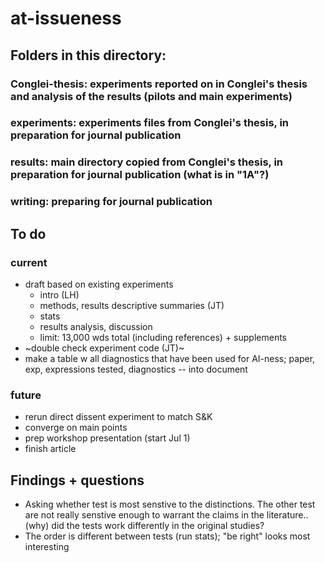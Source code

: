 # at-issueness

## Folders in this directory:
### Conglei-thesis: experiments reported on in Conglei's thesis and analysis of the results (pilots and main experiments)
### experiments: experiments files from Conglei's thesis, in preparation for journal publication
### results: main directory copied from Conglei's thesis, in preparation for journal publication (what is in "1A"?)
### writing: preparing for journal publication

## To do
### current
- draft based on existing experiments
  - intro (LH)
  - methods, results descriptive summaries (JT)
  - stats
  - results analysis, discussion
  - limit: 13,000 wds total (including references) + supplements
- ~double check experiment code (JT)~
- make a table w all diagnostics that have been used for AI-ness; paper, exp, expressions tested, diagnostics -- into document

### future
- rerun direct dissent experiment to match S&K
- converge on main points
- prep workshop presentation (start Jul 1)
- finish article

## Findings + questions
- Asking whether test is most senstive to the distinctions. The other test are not really senstive enough to warrant the claims in the literature.. (why) did the tests work differently in the original studies?
- The order is different between tests (run stats); "be right" looks most interesting
